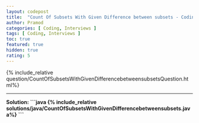 ```yaml
---
layout: codepost
title:  "Count Of Subsets With Given Difference between subsets - Coding Interview Question"
author: Pramod
categories: [ Coding, Interviews ]
tags: [ Coding, Interviews ]
toc: true
featured: true
hidden: true
rating: 5
---
```


{% include_relative question/CountOfSubsetsWithGivenDifferencebetweensubsetsQuestion.html%}
<hr>
<b>Solution:<b>
```java
{% include_relative solutions/java/CountOfSubsetsWithGivenDifferencebetweensubsets.java%}
```
